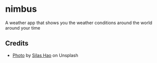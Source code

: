 # nimbus
A weather app that shows you the weather conditions around the world around your time


## Credits
- [Photo](https://unsplash.com/photos/rocks-on-body-of-water-under-clouds-wHHjbqp-xgE) by [Silas Hao](https://unsplash.com/@taeyeonstar) on Unsplash